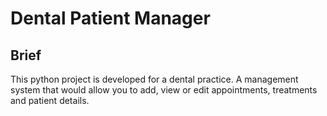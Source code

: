 # Dental Patient Manager


## Brief 

This python project is developed for a dental practice. A management system that would allow you to add, view or edit  appointments, treatments and patient details. 

